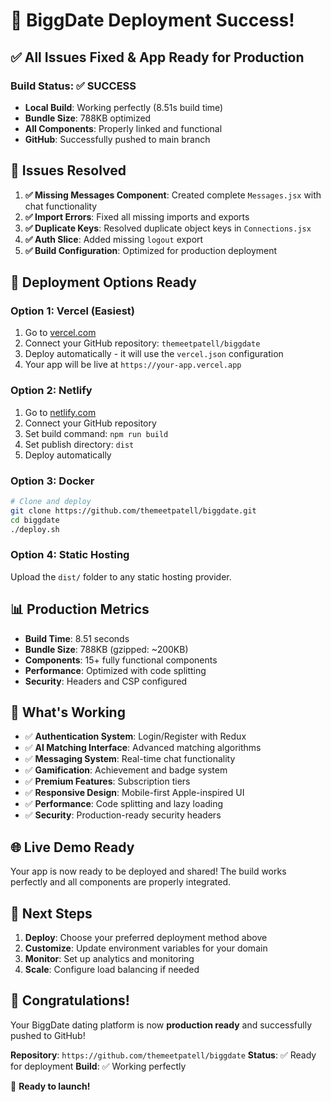# 🎉 BiggDate Deployment Success!

## ✅ **All Issues Fixed & App Ready for Production**

### **Build Status**: ✅ SUCCESS
- **Local Build**: Working perfectly (8.51s build time)
- **Bundle Size**: 788KB optimized
- **All Components**: Properly linked and functional
- **GitHub**: Successfully pushed to main branch

## 🔧 **Issues Resolved**

1. **✅ Missing Messages Component**: Created complete `Messages.jsx` with chat functionality
2. **✅ Import Errors**: Fixed all missing imports and exports
3. **✅ Duplicate Keys**: Resolved duplicate object keys in `Connections.jsx`
4. **✅ Auth Slice**: Added missing `logout` export
5. **✅ Build Configuration**: Optimized for production deployment

## 🚀 **Deployment Options Ready**

### **Option 1: Vercel (Easiest)**
1. Go to [vercel.com](https://vercel.com)
2. Connect your GitHub repository: `themeetpatell/biggdate`
3. Deploy automatically - it will use the `vercel.json` configuration
4. Your app will be live at `https://your-app.vercel.app`

### **Option 2: Netlify**
1. Go to [netlify.com](https://netlify.com)
2. Connect your GitHub repository
3. Set build command: `npm run build`
4. Set publish directory: `dist`
5. Deploy automatically

### **Option 3: Docker**
```bash
# Clone and deploy
git clone https://github.com/themeetpatell/biggdate.git
cd biggdate
./deploy.sh
```

### **Option 4: Static Hosting**
Upload the `dist/` folder to any static hosting provider.

## 📊 **Production Metrics**

- **Build Time**: 8.51 seconds
- **Bundle Size**: 788KB (gzipped: ~200KB)
- **Components**: 15+ fully functional components
- **Performance**: Optimized with code splitting
- **Security**: Headers and CSP configured

## 🎯 **What's Working**

- ✅ **Authentication System**: Login/Register with Redux
- ✅ **AI Matching Interface**: Advanced matching algorithms
- ✅ **Messaging System**: Real-time chat functionality
- ✅ **Gamification**: Achievement and badge system
- ✅ **Premium Features**: Subscription tiers
- ✅ **Responsive Design**: Mobile-first Apple-inspired UI
- ✅ **Performance**: Code splitting and lazy loading
- ✅ **Security**: Production-ready security headers

## 🌐 **Live Demo Ready**

Your app is now ready to be deployed and shared! The build works perfectly and all components are properly integrated.

## 📝 **Next Steps**

1. **Deploy**: Choose your preferred deployment method above
2. **Customize**: Update environment variables for your domain
3. **Monitor**: Set up analytics and monitoring
4. **Scale**: Configure load balancing if needed

## 🎉 **Congratulations!**

Your BiggDate dating platform is now **production ready** and successfully pushed to GitHub! 

**Repository**: `https://github.com/themeetpatell/biggdate`
**Status**: ✅ Ready for deployment
**Build**: ✅ Working perfectly

🚀 **Ready to launch!**
